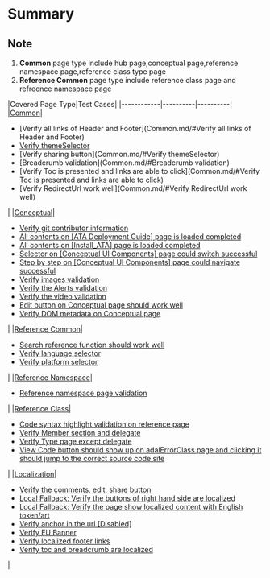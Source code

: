 # Summary

## Note

1. **Common** page type include hub page,conceptual page,reference namespace page,reference class type page
2. **Reference Common** page type include reference class page and refreence namespace page

|Covered Page Type|Test Cases|
|------------|----------|----------|
|[Common](Common.md)|<ul><li>[Verify all links of Header and Footer](Common.md/#Verify all links of Header and Footer)</li><li>[Verify themeSelector](a)</li><li>[Verify  sharing button](Common.md/#Verify themeSelector)</li><li>[Breadcrumb validation](Common.md/#Breadcrumb validation)</li><li>[Verify Toc is presented and links are able to click](Common.md/#Verify Toc is presented and links are able to click)</li><li>[Verify RedirectUrl work well](Common.md/#Verify RedirectUrl work well)</li></ul>|
|[Conceptual](Conceptual.md)|<ul><li>[Verify git contributor information](www.baidu.com)</li><li>[All contents on [ATA Deployment Guide] page is loaded completed ](www.baidu.com)</li><li>[All contents on [Install_ATA] page is loaded completed](www.baidu.com)</li><li>[Selector on [Conceptual UI Components] page could switch successful](www.baidu.com)</li><li>[Step by step on [Conceptual UI Components] page could navigate successful](www.baidu.com)</li><li>[Verify images validation](www.baidu.com)</li><li>[Verify the Alerts validation ](www.baidu.com)</li><li>[Verify the video validation](www.baidu.com)</li><li>[Edit button on Conceptual page should work well](www.baidu.com)</li><li>[Verify DOM metadata on Conceptual page ](www.baidu.com)</li></ul>|
|[Reference Common](Reference_Common.md)|<ul><li>[Search reference function should work well](aa)</li><li>[Verify language selector](a)</li><li>[Verify platform selector](a)</li></ul>|
|[Reference Namespace](Reference_Namespace.md)|<ul><li>[Reference namespace page validation ](aa)</li></ul>|
|[Reference Class](Reference_Class.md)|<ul><li>[Code syntax highlight validation on reference page](aa)</li><li>[Verify Member section and delegate](aa)</li><li>[Verify Type page except delegate](aa)</li><li>[View Code button should show up on adalErrorClass page and clicking it should jump to the correct source code site](aa)</li></ul>|
|[Localization](Localization.md)|<ul><li>[Verify the comments, edit, share button](aa)</li><li>[Local Fallback: Verify the buttons of right hand side are localized](aa)</li><li>[Local Fallback: Verify the page show localized content with English token/art](aa)</li><li>[Verify anchor in the url [Disabled]](aa)</li><li>[Verify EU Banner](aa)</li><li>[Verify localized footer links ](aa)</li><li>[Verify toc and breadcrumb are localized](aa)</li></ul>|
